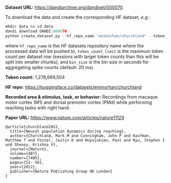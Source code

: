 **Dataset URL:** https://dandiarchive.org/dandiset/000070

To download the data and create the corresponding HF dataset, *e.g.*:
```python
mkdir data && cd data
dandi download DANDI:000070
python create_dataset.py --hf_repo_name "eminorhan/churchland" --token_count_limit 10_000_000 --bin_size 0.02
```
where `hf_repo_name` is the HF datasets repository name where the processed data will be pushed to, `token_count_limit` is the maximum token count per dataset row (sessions with larger token counts than this will be split into smaller chunks), and `bin_size` is the bin size in seconds for aggregating spike counts (default: 20 ms).

**Token count:** 1,278,669,504

**HF repo:** https://huggingface.co/datasets/eminorhan/churchland

**Recorded area & stimulus, task, or behavior:** Recordings from macaque motor cortex (M1) and dorsal premotor cortex (PMd) while performing reaching tasks with right hand.

**Paper URL:** https://www.nature.com/articles/nature11129

```
@article{churchland2012,
  title={Neural population dynamics during reaching},
  author={Churchland, Mark M and Cunningham, John P and Kaufman, Matthew T and Foster, Justin D and Nuyujukian, Paul and Ryu, Stephen I and Shenoy, Krishna V},
  journal={Nature},
  volume={487},
  number={7405},
  pages={51--56},
  year={2012},
  publisher={Nature Publishing Group UK London}
}
```
